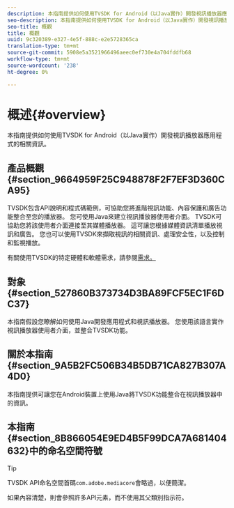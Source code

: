 ```yaml
---
description: 本指南提供如何使用TVSDK for Android（以Java實作）開發視訊播放器應用程式的相關資訊。
seo-description: 本指南提供如何使用TVSDK for Android（以Java實作）開發視訊播放器應用程式的相關資訊。
seo-title: 概觀
title: 概觀
uuid: 9c320389-e327-4e5f-888c-e2e5728365ca
translation-type: tm+mt
source-git-commit: 5908e5a3521966496aeec0ef730e4a704fddfb68
workflow-type: tm+mt
source-wordcount: '238'
ht-degree: 0%

---
```



# 概述{#overview}

本指南提供如何使用TVSDK for Android（以Java實作）開發視訊播放器應用程式的相關資訊。

## 產品概觀{#section_9664959F25C948878F2F7EF3D360CA95}

TVSDK包含API說明和程式碼範例，可協助您將進階視訊功能、內容保護和廣告功能整合至您的播放器。 您可使用Java來建立視訊播放器使用者介面。 TVSDK可協助您將該使用者介面連接至其媒體播放器。 這可讓您根據媒體資訊清單播放視訊和廣告。 您也可以使用TVSDK來擷取視訊的相關資訊、處理安全性，以及控制和監視播放。

有關使用TVSDK的特定硬體和軟體需求，請參閱[需求。](../../android-1.4-introduction/overview-prod-audience-guide/android-1.4-requirements.md)

## 對象{#section_527860B373734D3BA89FCF5EC1F6DC37}

本指南假設您瞭解如何使用Java開發應用程式和視訊播放器。 您使用該語言實作視訊播放器使用者介面，並整合TVSDK功能。

## 關於本指南{#section_9A5B2FC506B34B5DB71CA827B307A4D0}

本指南提供可讓您在Android裝置上使用Java將TVSDK功能整合在視訊播放器中的資訊。

## 本指南{#section_8B866054E9ED4B5F99DCA7A681404632}中的命名空間符號

>[!TIP]
>
>TVSDK API命名空間首碼`com.adobe.mediacore`會略過，以便簡潔。
>
>如果內容清楚，則會參照許多API元素，而不使用其父類別指示符。

